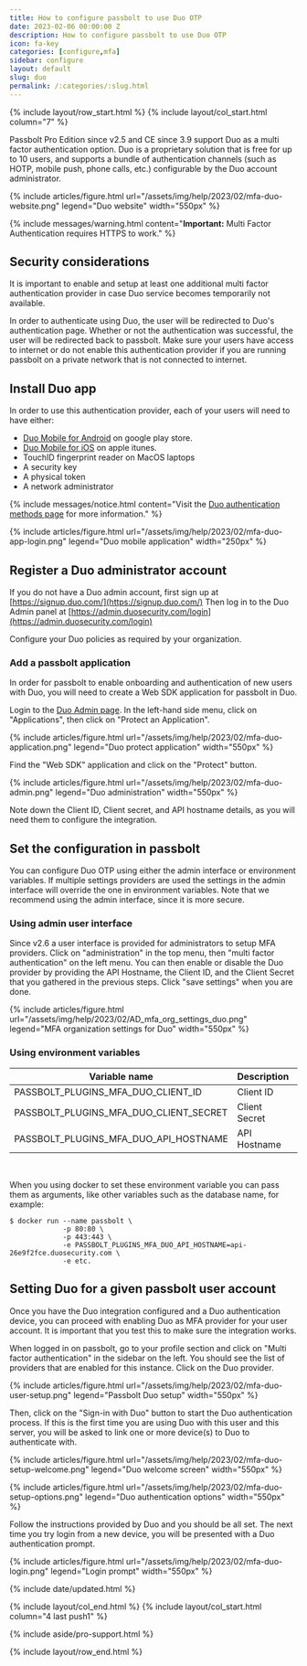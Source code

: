 ```yaml
---
title: How to configure passbolt to use Duo OTP
date: 2023-02-06 00:00:00 Z
description: How to configure passbolt to use Duo OTP
icon: fa-key
categories: [configure,mfa]
sidebar: configure
layout: default
slug: duo
permalink: /:categories/:slug.html
---
```


{% include layout/row_start.html %}
{% include layout/col_start.html column="7" %}

Passbolt Pro Edition since v2.5 and CE since 3.9 support Duo as a multi factor authentication option.
Duo is a proprietary solution that is free for up to 10 users, and supports a bundle
of authentication channels (such as HOTP, mobile push, phone calls, etc.) configurable
by the Duo account administrator.

{% include articles/figure.html
    url="/assets/img/help/2023/02/mfa-duo-website.png"
    legend="Duo website"
    width="550px"
%}

{% include messages/warning.html
    content="**Important:** Multi Factor Authentication requires HTTPS to work."
%}

## Security considerations

It is important to enable and setup at least one additional multi factor authentication 
provider in case Duo service becomes temporarily not available.

In order to authenticate using Duo, the user will be redirected to Duo's authentication
page. Whether or not the authentication was successful, the user will be redirected back
to passbolt. Make sure your users have access to internet or do
not enable this authentication provider if you are running passbolt on a private network
that is not connected to internet.

## Install Duo app

In order to use this authentication provider, each of your users will need to have either:
- [Duo Mobile for Android](https://play.google.com/store/apps/details?id=com.duosecurity.duomobile&hl=en) on google play store.
- [Duo Mobile for iOS](https://itunes.apple.com/us/app/duo-mobile/id422663827?mt=8) on apple itunes.
- TouchID fingerprint reader on MacOS laptops
- A security key
- A physical token
- A network administrator

{% include messages/notice.html
    content="Visit the [Duo authentication methods page](https://duo.com/product/multi-factor-authentication-mfa/authentication-methods) for more information."
%}

{% include articles/figure.html
    url="/assets/img/help/2023/02/mfa-duo-app-login.png"
    legend="Duo mobile application"
    width="250px"
%}

## Register a Duo administrator account

If you do not have a Duo admin account, first sign up at [https://signup.duo.com/](https://signup.duo.com/)
Then log in to the Duo Admin panel at [https://admin.duosecurity.com/login](https://admin.duosecurity.com/login)

Configure your Duo policies as required by your organization.

### Add a passbolt application 

In order for passbolt to enable onboarding and authentication of new users with Duo,
you will need to create a Web SDK application for passbolt in Duo.

Login to the [Duo Admin page](https://admin.duosecurity.com/login).
In the left-hand side menu, click on "Applications", then click on "Protect an Application".

{% include articles/figure.html
    url="/assets/img/help/2023/02/mfa-duo-application.png"
    legend="Duo protect application"
    width="550px"
%}

Find the "Web SDK" application and click on the "Protect" button.

{% include articles/figure.html
    url="/assets/img/help/2023/02/mfa-duo-admin.png"
    legend="Duo administration"
    width="550px"
%}

Note down the Client ID, Client secret, and API hostname details, as you will need them to configure the integration.

## Set the configuration in passbolt

You can configure Duo OTP using either the admin interface or environment variables. 
If multiple settings providers are used the settings in the admin interface will override the one in environment 
variables. Note that we recommend using the admin interface, since it is more secure.

### Using admin user interface

Since v2.6 a user interface is provided for administrators to setup MFA providers.
Click on "administration" in the top menu, then "multi factor authentication" on the left menu.
You can then enable or disable the Duo provider by providing the API Hostname, the Client ID, and
the Client Secret that you gathered in the previous steps. Click "save settings" when you are done.

{% include articles/figure.html
    url="/assets/img/help/2023/02/AD_mfa_org_settings_duo.png"
    legend="MFA organization settings for Duo"
    width="550px"
%}

### Using environment variables

<table class="table-parameters">
<thead>
    <tr>
        <th>Variable name</th>
        <th>Description</th>
        <th>Type</th>
    </tr>
</thead>
<tbody>
    <tr>
        <td>PASSBOLT_PLUGINS_MFA_DUO_CLIENT_ID</td>
        <td>Client ID</td>
        <td>string</td>
    </tr>
    <tr>
        <td>PASSBOLT_PLUGINS_MFA_DUO_CLIENT_SECRET</td>
        <td>Client Secret</td>
        <td>string</td>
    </tr>
    <tr>
        <td>PASSBOLT_PLUGINS_MFA_DUO_API_HOSTNAME</td>
        <td>API Hostname</td>
        <td>string</td>
    </tr>
</tbody>
</table>
<br>

When you using docker to set these environment variable you can pass them as arguments,
like other variables such as the database name, for example:

```
$ docker run --name passbolt \
             -p 80:80 \
             -p 443:443 \
             -e PASSBOLT_PLUGINS_MFA_DUO_API_HOSTNAME=api-26e9f2fce.duosecurity.com \
             -e etc.
```

## Setting Duo for a given passbolt user account

Once you have the Duo integration configured and a Duo authentication device, you can proceed
with enabling Duo as MFA provider for your user account. It is important that you test this to
make sure the integration works.

When logged in on passbolt, go to your profile section and click on "Multi factor authentication"
in the sidebar on the left. You should see the list of providers that are enabled for this instance.
Click on the Duo provider.

{% include articles/figure.html
    url="/assets/img/help/2023/02/mfa-duo-user-setup.png"
    legend="Passbolt Duo setup"
    width="550px"
%}

Then, click on the "Sign-in with Duo" button to start the Duo authentication process. If this is
the first time you are using Duo with this user and this server, you will be asked to link one or
more device(s) to Duo to authenticate with.

{% include articles/figure.html
    url="/assets/img/help/2023/02/mfa-duo-setup-welcome.png"
    legend="Duo welcome screen"
    width="550px"
%}

{% include articles/figure.html
    url="/assets/img/help/2023/02/mfa-duo-setup-options.png"
    legend="Duo authentication options"
    width="550px"
%}

Follow the instructions provided by Duo and you should be all set.
The next time you try login from a new device, you will be presented with a Duo 
authentication prompt.

{% include articles/figure.html
    url="/assets/img/help/2023/02/mfa-duo-login.png"
    legend="Login prompt"
    width="550px"
%}

{% include date/updated.html %}

{% include layout/col_end.html %}
{% include layout/col_start.html column="4 last push1" %}

{% include aside/pro-support.html %}

{% include layout/row_end.html %}
